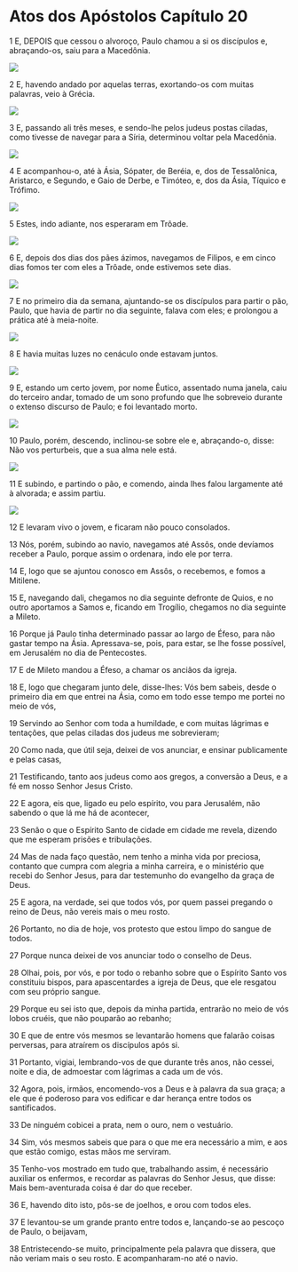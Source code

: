 # Atos dos Apóstolos Capítulo 20

1	E, DEPOIS que cessou o alvoroço, Paulo chamou a si os discípulos e, abraçando-os, saiu para a Macedônia.

![](.img/44_Ac_20_01_RG.jpg)

2	E, havendo andado por aquelas terras, exortando-os com muitas palavras, veio à Grécia.

![](.img/44_Ac_20_02_RG.jpg)

3	E, passando ali três meses, e sendo-lhe pelos judeus postas ciladas, como tivesse de navegar para a Síria, determinou voltar pela Macedônia.

![](.img/44_Ac_20_03_RG.jpg)

4	E acompanhou-o, até à Ásia, Sópater, de Beréia, e, dos de Tessalônica, Aristarco, e Segundo, e Gaio de Derbe, e Timóteo, e, dos da Ásia, Tíquico e Trófimo.

![](.img/44_Ac_20_04_RG.jpg)

5	Estes, indo adiante, nos esperaram em Trôade.

![](.img/44_Ac_20_05_RG.jpg)

6	E, depois dos dias dos pães ázimos, navegamos de Filipos, e em cinco dias fomos ter com eles a Trôade, onde estivemos sete dias.

![](.img/44_Ac_20_06_RG.jpg)

7	E no primeiro dia da semana, ajuntando-se os discípulos para partir o pão, Paulo, que havia de partir no dia seguinte, falava com eles; e prolongou a prática até à meia-noite.

![](.img/44_Ac_20_07_RG.jpg)

8	E havia muitas luzes no cenáculo onde estavam juntos.

![](.img/44_Ac_20_08_RG.jpg)

9	E, estando um certo jovem, por nome Êutico, assentado numa janela, caiu do terceiro andar, tomado de um sono profundo que lhe sobreveio durante o extenso discurso de Paulo; e foi levantado morto.

![](.img/44_Ac_20_09_RG.jpg)

10	Paulo, porém, descendo, inclinou-se sobre ele e, abraçando-o, disse: Não vos perturbeis, que a sua alma nele está.

![](.img/44_Ac_20_10_RG.jpg)

11	E subindo, e partindo o pão, e comendo, ainda lhes falou largamente até à alvorada; e assim partiu.

![](.img/44_Ac_20_11_RG.jpg)

12	E levaram vivo o jovem, e ficaram não pouco consolados.

13	Nós, porém, subindo ao navio, navegamos até Assôs, onde devíamos receber a Paulo, porque assim o ordenara, indo ele por terra.

14	E, logo que se ajuntou conosco em Assôs, o recebemos, e fomos a Mitilene.

15	E, navegando dali, chegamos no dia seguinte defronte de Quios, e no outro aportamos a Samos e, ficando em Trogílio, chegamos no dia seguinte a Mileto.

16	Porque já Paulo tinha determinado passar ao largo de Éfeso, para não gastar tempo na Ásia. Apressava-se, pois, para estar, se lhe fosse possível, em Jerusalém no dia de Pentecostes.

17	E de Mileto mandou a Éfeso, a chamar os anciãos da igreja.

18	E, logo que chegaram junto dele, disse-lhes: Vós bem sabeis, desde o primeiro dia em que entrei na Ásia, como em todo esse tempo me portei no meio de vós,

19	Servindo ao Senhor com toda a humildade, e com muitas lágrimas e tentações, que pelas ciladas dos judeus me sobrevieram;

20	Como nada, que útil seja, deixei de vos anunciar, e ensinar publicamente e pelas casas,

21	Testificando, tanto aos judeus como aos gregos, a conversão a Deus, e a fé em nosso Senhor Jesus Cristo.

22	E agora, eis que, ligado eu pelo espírito, vou para Jerusalém, não sabendo o que lá me há de acontecer,

23	Senão o que o Espírito Santo de cidade em cidade me revela, dizendo que me esperam prisões e tribulações.

24	Mas de nada faço questão, nem tenho a minha vida por preciosa, contanto que cumpra com alegria a minha carreira, e o ministério que recebi do Senhor Jesus, para dar testemunho do evangelho da graça de Deus.

25	E agora, na verdade, sei que todos vós, por quem passei pregando o reino de Deus, não vereis mais o meu rosto.

26	Portanto, no dia de hoje, vos protesto que estou limpo do sangue de todos.

27	Porque nunca deixei de vos anunciar todo o conselho de Deus.

28	Olhai, pois, por vós, e por todo o rebanho sobre que o Espírito Santo vos constituiu bispos, para apascentardes a igreja de Deus, que ele resgatou com seu próprio sangue.

29	Porque eu sei isto que, depois da minha partida, entrarão no meio de vós lobos cruéis, que não pouparão ao rebanho;

30	E que de entre vós mesmos se levantarão homens que falarão coisas perversas, para atraírem os discípulos após si.

31	Portanto, vigiai, lembrando-vos de que durante três anos, não cessei, noite e dia, de admoestar com lágrimas a cada um de vós.

32	Agora, pois, irmãos, encomendo-vos a Deus e à palavra da sua graça; a ele que é poderoso para vos edificar e dar herança entre todos os santificados.

33	De ninguém cobicei a prata, nem o ouro, nem o vestuário.

34	Sim, vós mesmos sabeis que para o que me era necessário a mim, e aos que estão comigo, estas mãos me serviram.

35	Tenho-vos mostrado em tudo que, trabalhando assim, é necessário auxiliar os enfermos, e recordar as palavras do Senhor Jesus, que disse: Mais bem-aventurada coisa é dar do que receber.

36	E, havendo dito isto, pôs-se de joelhos, e orou com todos eles.

37	E levantou-se um grande pranto entre todos e, lançando-se ao pescoço de Paulo, o beijavam,

38	Entristecendo-se muito, principalmente pela palavra que dissera, que não veriam mais o seu rosto. E acompanharam-no até o navio.

